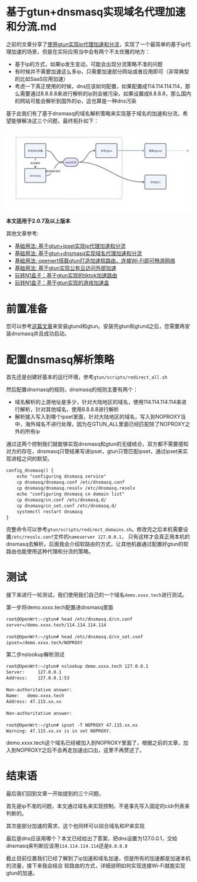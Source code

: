 # 基于gtun+dnsmasq实现域名代理加速和分流.md

之前的文章分享了[使用gtun实现ip代理加速和分流](./基础用法:基于gtun+ipset实现ip代理加速和分流.md)，实现了一个最简单的基于ip代理加速的场景，但是在实际应用当中会有两个不太优雅的地方：

- 基于ip的方式，如果ip发生变动，可能会出现分流策略不准的问题
- 有时候并不需要加速这么多ip，只需要加速部分网站或者应用即可（非常典型的比如SaaS应用加速）
- 考虑一下真正使用的时候，dns应该如何配置，如果配置成114.114.114.114，那么需要通过8.8.8.8来进行解析的ip则会被污染，如果设置成8.8.8.8，那么国内的网站可能会解析到国外的ip，这也算是一种dns污染

基于此我们有了基于dnsmasq的域名解析策略来实现基于域名的加速和分流，希望能够解决这三个问题，最终拓扑如下：

![img.png](assets/domain_acc_topology.png)

**本文适用于2.0.7及以上版本**

其他文章参考:

- [基础用法: 基于gtun+ipset实现ip代理加速和分流](基础用法_基于gtun+ipset实现ip代理加速和分流.md)
- [基础用法: 基于gtun+dnsmasq实现域名代理加速和分流](基础用法_基于gtun+dnsmasq实现域名代理加速和分流.md)
- [基础用法: openwrt搭载gtun打造加速软路由，连接Wi-Fi即可畅游网络](基础用法_openwrt搭载gtun打造加速软路由，连接Wi-Fi即可畅游网络.md)
- [基础用法: 基于gtun实现公有云访问外部加速](基础用法_基于gtun实现公有云访问外部加速.md)
- [玩转N1盒子：基于gtun实现的tiktok加速路由](玩转N1盒子_基于gtun实现的tiktok加速路由.md)
- [玩转N1盒子：基于gtun实现的游戏加速盒](玩转N1盒子_基于gtun实现的游戏加速盒.md)

# 前置准备
您可以参考[这篇文章](./基础用法:基于gtun+ipset实现ip代理加速和分流.md)来安装gtund和gtun。安装完gtun和gtund之后，您需要再安装dnsmasq并且成功启动。

# 配置dnsmasq解析策略

首先还是创建好基本的运行环境，参考`gtun/scripts/redirect_all.sh`

然后配置dnsmasq的规则，dnsmasq的规则主要有两个：
 
- 域名解析的上游地址是多少，针对大陆地区的域名，使用114.114.114.114来进行解析，针对其他域名，使用8.8.8.8进行解析
- 解析接入写入到哪个ipset里面，针对大陆地区的域名，写入到NOPROXY当中，海外域名不进行处理，因为在GTUN_ALL里面已经匹配除了NOPROXY之外的所有ip

通过这两个控制我们就能够实现dnsmasq和gtun的无缝结合，双方都不需要感知对方的存在，dnsmasq只管结果写进ipset，gtun只管匹配ipset，通过ipset来实现进程之间的默契。

```shell
config_dnsmasq() {
    echo "configuring dnsmasq service"
    cp dnsmasq/dnsmasq.conf /etc/dnsmasq.conf
    cp dnsmasq/dnsmasq.resolv /etc/dnsmasq.resolv
    echo "configuring dnsmasq cn domain list"
    cp dnsmasq/cn.conf /etc/dnsmasq.d/
    cp dnsmasq/cn_set.conf /etc/dnsmasq.d/
    systemctl restart dnsmasq
}

```

完整命令可以参考`gtun/scripts/redirect_domains.sh`。修改完之后本机需要设置`/etc/resolv.conf`文件的`nameserver 127.0.0.1`，
只有这样才会真正用本机的dnsmasq去解析。后面我会介绍软路由的方式，让其他机器通过配置好gtun的软路由也能使用这种代理和分流的策略。

# 测试
接下来进行一轮测试，我们使用我们自己的一个域名`demo.xxxx.tech`进行测试。

第一步将demo.xxxx.tech配置进dnsmasq里面

```shell
root@OpenWrt:~/gtun# head /etc/dnsmasq.d/cn.conf
server=/demo.xxxx.tech/114.114.114.114

root@OpenWrt:~/gtun# head /etc/dnsmasq.d/cn_set.conf
ipset=/demo.xxxx.tech/NOPROXY
```

第二步nslookup解析测试

```shell
root@OpenWrt:~/gtun# nslookup demo.xxxx.tech 127.0.0.1
Server:		127.0.0.1
Address:	127.0.0.1:53

Non-authoritative answer:
Name:	demo.xxxx.tech
Address: 47.115.xx.xx

Non-authoritative answer:

root@OpenWrt:~/gtun# ipset -T NOPROXY 47.115.xx.xx
Warning: 47.115.xx.xx is in set NOPROXY.
```

demo.xxxx.tech这个域名已经被加入到NOPROXY里面了，根据之前的文章，加入到NOPROXY之后不会再走加速出口出，这里不再赘述了。

# 结束语
最后我们回到文章一开始提到的三个问题。

首先是ip不准的问题，本文通过域名来实现控制，不是事先写入固定的cidr列表来判断的。

其次是部分加速的需求，这个也同样可以综合域名和IP来实现

最后是dns应该用哪个？本文已经给出了答案，把dns设置为127.0.0.1，交给dnsmasq来判断应该用`114.114.114.114`还是`8.8.8.8`

截止目前位置我们已经了解到了ip加速和域名加速，但是所有的加速都是加速本机的流量，接下来我会结合 软路由的方式，详细说明如何实现连接Wi-Fi就能实现gtun的加速。
